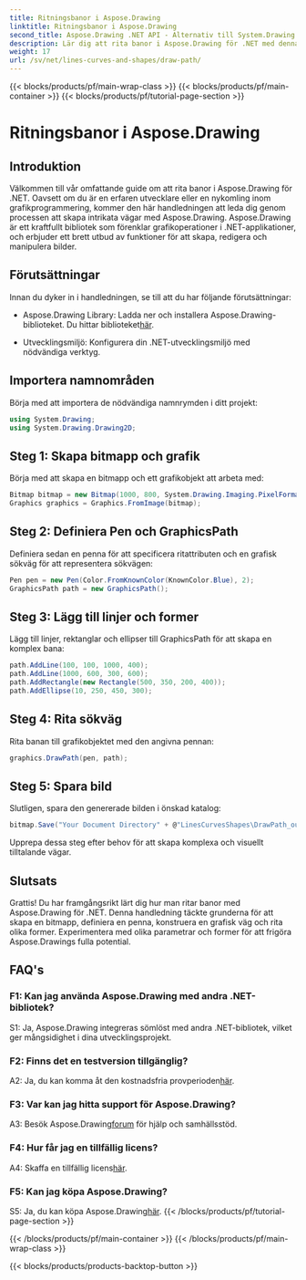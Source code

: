 ```yaml
---
title: Ritningsbanor i Aspose.Drawing
linktitle: Ritningsbanor i Aspose.Drawing
second_title: Aspose.Drawing .NET API - Alternativ till System.Drawing.Common
description: Lär dig att rita banor i Aspose.Drawing för .NET med denna steg-för-steg-guide. Skapa fantastisk grafik utan ansträngning.
weight: 17
url: /sv/net/lines-curves-and-shapes/draw-path/
---
```


{{< blocks/products/pf/main-wrap-class >}}
{{< blocks/products/pf/main-container >}}
{{< blocks/products/pf/tutorial-page-section >}}

# Ritningsbanor i Aspose.Drawing

## Introduktion

Välkommen till vår omfattande guide om att rita banor i Aspose.Drawing för .NET. Oavsett om du är en erfaren utvecklare eller en nykomling inom grafikprogrammering, kommer den här handledningen att leda dig genom processen att skapa intrikata vägar med Aspose.Drawing. Aspose.Drawing är ett kraftfullt bibliotek som förenklar grafikoperationer i .NET-applikationer, och erbjuder ett brett utbud av funktioner för att skapa, redigera och manipulera bilder.

## Förutsättningar

Innan du dyker in i handledningen, se till att du har följande förutsättningar:

-  Aspose.Drawing Library: Ladda ner och installera Aspose.Drawing-biblioteket. Du hittar biblioteket[här](https://releases.aspose.com/drawing/net/).

- Utvecklingsmiljö: Konfigurera din .NET-utvecklingsmiljö med nödvändiga verktyg.

## Importera namnområden

Börja med att importera de nödvändiga namnrymden i ditt projekt:

```csharp
using System.Drawing;
using System.Drawing.Drawing2D;
```

## Steg 1: Skapa bitmapp och grafik

Börja med att skapa en bitmapp och ett grafikobjekt att arbeta med:

```csharp
Bitmap bitmap = new Bitmap(1000, 800, System.Drawing.Imaging.PixelFormat.Format32bppPArgb);
Graphics graphics = Graphics.FromImage(bitmap);
```

## Steg 2: Definiera Pen och GraphicsPath

Definiera sedan en penna för att specificera ritattributen och en grafisk sökväg för att representera sökvägen:

```csharp
Pen pen = new Pen(Color.FromKnownColor(KnownColor.Blue), 2);
GraphicsPath path = new GraphicsPath();
```

## Steg 3: Lägg till linjer och former

Lägg till linjer, rektanglar och ellipser till GraphicsPath för att skapa en komplex bana:

```csharp
path.AddLine(100, 100, 1000, 400);
path.AddLine(1000, 600, 300, 600);
path.AddRectangle(new Rectangle(500, 350, 200, 400));
path.AddEllipse(10, 250, 450, 300);
```

## Steg 4: Rita sökväg

Rita banan till grafikobjektet med den angivna pennan:

```csharp
graphics.DrawPath(pen, path);
```

## Steg 5: Spara bild

Slutligen, spara den genererade bilden i önskad katalog:

```csharp
bitmap.Save("Your Document Directory" + @"LinesCurvesShapes\DrawPath_out.png");
```

Upprepa dessa steg efter behov för att skapa komplexa och visuellt tilltalande vägar.

## Slutsats

Grattis! Du har framgångsrikt lärt dig hur man ritar banor med Aspose.Drawing för .NET. Denna handledning täckte grunderna för att skapa en bitmapp, definiera en penna, konstruera en grafisk väg och rita olika former. Experimentera med olika parametrar och former för att frigöra Aspose.Drawings fulla potential.

## FAQ's

### F1: Kan jag använda Aspose.Drawing med andra .NET-bibliotek?

S1: Ja, Aspose.Drawing integreras sömlöst med andra .NET-bibliotek, vilket ger mångsidighet i dina utvecklingsprojekt.

### F2: Finns det en testversion tillgänglig?

 A2: Ja, du kan komma åt den kostnadsfria provperioden[här](https://releases.aspose.com/).

### F3: Var kan jag hitta support för Aspose.Drawing?

 A3: Besök Aspose.Drawing[forum](https://forum.aspose.com/c/diagram/17) för hjälp och samhällsstöd.

### F4: Hur får jag en tillfällig licens?

 A4: Skaffa en tillfällig licens[här](https://purchase.aspose.com/temporary-license/).

### F5: Kan jag köpa Aspose.Drawing?

 S5: Ja, du kan köpa Aspose.Drawing[här](https://purchase.aspose.com/buy).
{{< /blocks/products/pf/tutorial-page-section >}}

{{< /blocks/products/pf/main-container >}}
{{< /blocks/products/pf/main-wrap-class >}}

{{< blocks/products/products-backtop-button >}}

